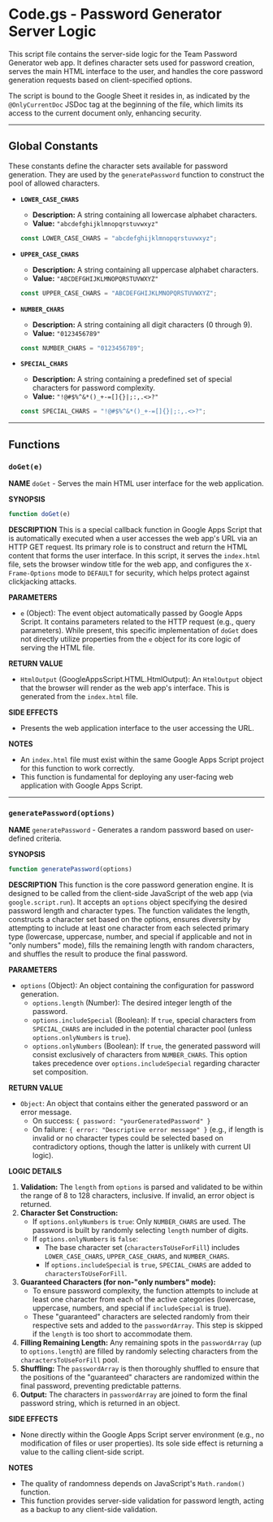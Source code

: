 # Code.gs - Password Generator Server Logic

This script file contains the server-side logic for the Team Password Generator web app. It defines character sets used for password creation, serves the main HTML interface to the user, and handles the core password generation requests based on client-specified options.

The script is bound to the Google Sheet it resides in, as indicated by the `@OnlyCurrentDoc` JSDoc tag at the beginning of the file, which limits its access to the current document only, enhancing security.

---

## Global Constants

These constants define the character sets available for password generation. They are used by the `generatePassword` function to construct the pool of allowed characters.

-   **`LOWER_CASE_CHARS`**
    * **Description:** A string containing all lowercase alphabet characters.
    * **Value:** `"abcdefghijklmnopqrstuvwxyz"`
    ```javascript
    const LOWER_CASE_CHARS = "abcdefghijklmnopqrstuvwxyz";
    ```

-   **`UPPER_CASE_CHARS`**
    * **Description:** A string containing all uppercase alphabet characters.
    * **Value:** `"ABCDEFGHIJKLMNOPQRSTUVWXYZ"`
    ```javascript
    const UPPER_CASE_CHARS = "ABCDEFGHIJKLMNOPQRSTUVWXYZ";
    ```

-   **`NUMBER_CHARS`**
    * **Description:** A string containing all digit characters (0 through 9).
    * **Value:** `"0123456789"`
    ```javascript
    const NUMBER_CHARS = "0123456789";
    ```

-   **`SPECIAL_CHARS`**
    * **Description:** A string containing a predefined set of special characters for password complexity.
    * **Value:** `"!@#$%^&*()_+-=[]{}|;:,.<>?"`
    ```javascript
    const SPECIAL_CHARS = "!@#$%^&*()_+-=[]{}|;:,.<>?";
    ```

---

## Functions

### `doGet(e)`

**NAME**
`doGet` - Serves the main HTML user interface for the web application.

**SYNOPSIS**
```javascript
function doGet(e)
```

**DESCRIPTION**
This is a special callback function in Google Apps Script that is automatically executed when a user accesses the web app's URL via an HTTP GET request. Its primary role is to construct and return the HTML content that forms the user interface. In this script, it serves the `index.html` file, sets the browser window title for the web app, and configures the `X-Frame-Options` mode to `DEFAULT` for security, which helps protect against clickjacking attacks.

**PARAMETERS**
-   `e` (Object): The event object automatically passed by Google Apps Script. It contains parameters related to the HTTP request (e.g., query parameters). While present, this specific implementation of `doGet` does not directly utilize properties from the `e` object for its core logic of serving the HTML file.

**RETURN VALUE**
-   `HtmlOutput` (GoogleAppsScript.HTML.HtmlOutput): An `HtmlOutput` object that the browser will render as the web app's interface. This is generated from the `index.html` file.

**SIDE EFFECTS**
-   Presents the web application interface to the user accessing the URL.

**NOTES**
-   An `index.html` file must exist within the same Google Apps Script project for this function to work correctly.
-   This function is fundamental for deploying any user-facing web application with Google Apps Script.

---

### `generatePassword(options)`

**NAME**
`generatePassword` - Generates a random password based on user-defined criteria.

**SYNOPSIS**
```javascript
function generatePassword(options)
```

**DESCRIPTION**
This function is the core password generation engine. It is designed to be called from the client-side JavaScript of the web app (via `google.script.run`). It accepts an `options` object specifying the desired password length and character types. The function validates the length, constructs a character set based on the options, ensures diversity by attempting to include at least one character from each selected primary type (lowercase, uppercase, number, and special if applicable and not in "only numbers" mode), fills the remaining length with random characters, and shuffles the result to produce the final password.

**PARAMETERS**
-   `options` (Object): An object containing the configuration for password generation.
    * `options.length` (Number): The desired integer length of the password.
    * `options.includeSpecial` (Boolean): If `true`, special characters from `SPECIAL_CHARS` are included in the potential character pool (unless `options.onlyNumbers` is `true`).
    * `options.onlyNumbers` (Boolean): If `true`, the generated password will consist exclusively of characters from `NUMBER_CHARS`. This option takes precedence over `options.includeSpecial` regarding character set composition.

**RETURN VALUE**
-   `Object`: An object that contains either the generated password or an error message.
    * On success: `{ password: "yourGeneratedPassword" }`
    * On failure: `{ error: "Descriptive error message" }` (e.g., if length is invalid or no character types could be selected based on contradictory options, though the latter is unlikely with current UI logic).

**LOGIC DETAILS**
1.  **Validation:** The `length` from `options` is parsed and validated to be within the range of 8 to 128 characters, inclusive. If invalid, an error object is returned.
2.  **Character Set Construction:**
    * If `options.onlyNumbers` is `true`: Only `NUMBER_CHARS` are used. The password is built by randomly selecting `length` number of digits.
    * If `options.onlyNumbers` is `false`:
        * The base character set (`charactersToUseForFill`) includes `LOWER_CASE_CHARS`, `UPPER_CASE_CHARS`, and `NUMBER_CHARS`.
        * If `options.includeSpecial` is `true`, `SPECIAL_CHARS` are added to `charactersToUseForFill`.
3.  **Guaranteed Characters (for non-"only numbers" mode):**
    * To ensure password complexity, the function attempts to include at least one character from each of the active categories (lowercase, uppercase, numbers, and special if `includeSpecial` is true).
    * These "guaranteed" characters are selected randomly from their respective sets and added to the `passwordArray`. This step is skipped if the `length` is too short to accommodate them.
4.  **Filling Remaining Length:** Any remaining spots in the `passwordArray` (up to `options.length`) are filled by randomly selecting characters from the `charactersToUseForFill` pool.
5.  **Shuffling:** The `passwordArray` is then thoroughly shuffled to ensure that the positions of the "guaranteed" characters are randomized within the final password, preventing predictable patterns.
6.  **Output:** The characters in `passwordArray` are joined to form the final password string, which is returned in an object.

**SIDE EFFECTS**
-   None directly within the Google Apps Script server environment (e.g., no modification of files or user properties). Its sole side effect is returning a value to the calling client-side script.

**NOTES**
-   The quality of randomness depends on JavaScript's `Math.random()` function.
-   This function provides server-side validation for password length, acting as a backup to any client-side validation.

```
